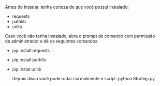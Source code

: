 Antes de instalar, tenha certeza de que você possui instalado:

- requests
- pathlib
- urllib

Caso você não tenha instalado, abra o prompt de comando com permissão de administrador e dê os seguintes comandos:

- pip install requests

- pip install pathlib

- pip instal urllib

  Depois disso você pode rodar normalmente o script:
  python Strategi.py
